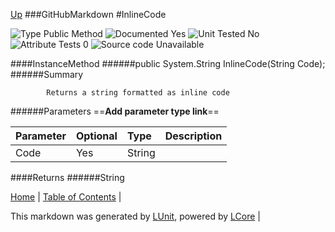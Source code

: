 [Up](GitHubMarkdown.md)
###GitHubMarkdown
#InlineCode

![Type Public Method](http://b.repl.ca/v1/Type-Public%20Method-lightgrey.png) ![Documented Yes](http://b.repl.ca/v1/Documented-Yes-brightgreen.png) ![Unit Tested No](http://b.repl.ca/v1/Unit%20Tested-No-lightgrey.png) ![Attribute Tests 0](http://b.repl.ca/v1/Attribute%20Tests-0-lightgrey.png) ![Source code Unavailable](http://b.repl.ca/v1/Source%20code-Unavailable-red.png)

####InstanceMethod
######public System.String InlineCode(String Code);
######Summary

            Returns a string formatted as inline code
            
######Parameters
==__Add parameter type link__==

Parameter | Optional | Type | Description
:---  | :---  | :---  | :--- 
Code | Yes | String | 

####Returns
######String

[Home](../../README.md) | [Table of Contents](../../TableOfContents.md) | 


This markdown was generated by [LUnit](https://github.com/CodeSingularity/LUnit), powered by [LCore](https://github.com/CodeSingularity/LCore) | 

